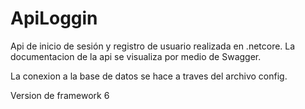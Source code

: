 # ApiLoggin

Api de inicio de sesión y registro de usuario realizada en .netcore. La documentacion de la api se visualiza por medio de Swagger.

La conexion a la base de datos se hace a traves del archivo config.

Version de framework 6
